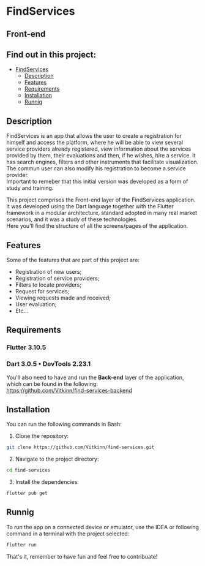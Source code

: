 # FindServices
## Front-end

## Find out in this project:
- [FindServices](#findservices)
  - [Description](#description)
  - [Features](#features)
  - [Requirements](#requirements)
  - [Installation](#installation)
  - [Runnig](#runnig)


## Description
FindServices is an app that allows the user to create a registration for himself and access the platform, where he will be able to view several service providers already registered, view information about the services provided by them, their evaluations and then, if he wishes, hire a service. It has search engines, filters and other instruments that facilitate visualization. The commun user can also modify his registration to become a service provider.  
Important to remeber that this initial version was developed as a form of study and training.

This project comprises the Front-end layer of the FindServices application. It was developed using the Dart language together with the Flutter framework in a modular architecture, standard adopted in many real market scenarios, and it was a study of these technologies.  
Here you'll find the structure of all the screens/pages of the application.

## Features
Some of the features that are part of this project are:  
- Registration of new users;  
- Registration of service providers;  
- Filters to locate providers;  
- Request for services;  
- Viewing requests made and received;  
- User evaluation;  
- Etc...  

## Requirements  
### Flutter 3.10.5  
### Dart 3.0.5 • DevTools 2.23.1  

You'll also need to have and run the **Back-end** layer of the application, which can be found in the following:  
https://github.com/Vitkinn/find-services-backend

## Installation
You can run the following commands in Bash:  
1. Clone the repository:  
```bash
git clone https://github.com/Vitkinn/find-services.git
```
2. Navigate to the project directory:  
```bash
cd find-services
```
3. Install the dependencies:  
```bash
flutter pub get
```

## Runnig
To run the app on a connected device or emulator, use the IDEA or following command in a terminal with the project selected:
```bash
flutter run
```

That's it, remember to have fun and feel free to contribuate!
